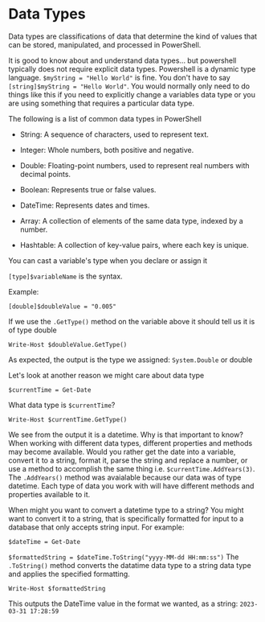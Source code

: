 # Data Types

Data types are classifications of data that determine the kind of values that can be stored, manipulated, and processed in PowerShell.

It is good to know about and understand data types... but powershell typically does not require explicit data types. Powershell is a dynamic type language.  `$myString = "Hello World"` is fine.  You don't have to say `[string]$myString = "Hello World"`.  You would normally only need to do things like this if you need to explicitly change a variables data type or you are using something that requires a particular data type.

The following is a list of common data types in PowerShell

- String: A sequence of characters, used to represent text.

- Integer: Whole numbers, both positive and negative.

- Double: Floating-point numbers, used to represent real numbers with decimal points.

- Boolean: Represents true or false values.

- DateTime: Represents dates and times.

- Array: A collection of elements of the same data type, indexed by a number.

- Hashtable: A collection of key-value pairs, where each key is unique.

You can cast a variable's type when you declare or assign it

`[type]$variableName` is the syntax.

Example:

`[double]$doubleValue = "0.005"`

If we use the `.GetType()` method on the variable above it should tell us it is of type double

`Write-Host $doubleValue.GetType()`

As expected, the output is the type we assigned: `System.Double` or double

Let's look at another reason we might care about data type

`$currentTime = Get-Date`

What data type is `$currentTime`?

`Write-Host $currentTime.GetType()`

We see from the output it is a datetime.  Why is that important to know?  When working with different data types, different properties and methods may become available.  Would you rather get the date into a variable, convert it to a string, format it, parse the string and replace a number, or use a method to accomplish the same thing i.e. `$currentTime.AddYears(3)`.  The `.AddYears()` method was avaialable because our data was of type datetime.  Each type of data you work with will have different methods and properties available to it.

When might you want to convert a datetime type to a string? You might want to convert it to a string, that is specifically formatted for input to a database that only accepts string input. For example:

`$dateTime = Get-Date`

`$formattedString = $dateTime.ToString("yyyy-MM-dd HH:mm:ss")`
The `.ToString()` method converts the datatime data type to a string data type and applies the specified formatting.

`Write-Host $formattedString`

This outputs the DateTime value in the format we wanted, as a string:
`2023-03-31 17:28:59`
